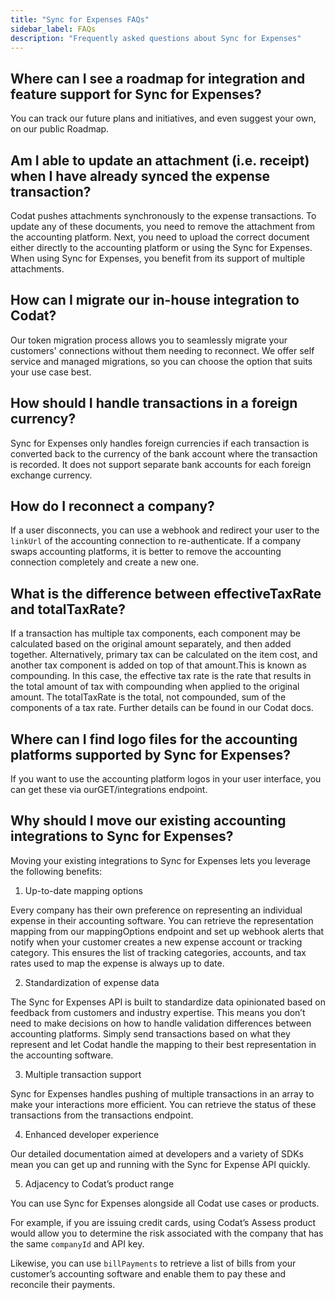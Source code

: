```yaml
---
title: "Sync for Expenses FAQs"
sidebar_label: FAQs
description: "Frequently asked questions about Sync for Expenses"
---
```


## Where can I see a roadmap for integration and feature support for Sync for Expenses? 
You can track our future plans and initiatives, and even suggest your own, on our public Roadmap. 

## Am I able to update an attachment (i.e. receipt) when I have already synced the expense transaction? 
Codat pushes attachments synchronously to the expense transactions. To update any of these documents, you need to remove the attachment from the accounting platform. Next, you need to upload the correct document either directly to the accounting platform or using the Sync for Expenses. When using Sync for Expenses, you benefit from its support of multiple attachments.   

## How can I migrate our in-house integration to Codat?
Our token migration process allows you to seamlessly migrate your customers' connections without them needing to reconnect. We offer self service and managed migrations, so you can choose the option that suits your use case best. 

## How should I handle transactions in a foreign currency?
Sync for Expenses only handles foreign currencies if each transaction is converted back to the currency of the bank account where the transaction is recorded. It does not support separate bank accounts for each foreign exchange currency. 

## How do I reconnect a company? 
If a user disconnects, you can use a webhook and redirect your user to the `linkUrl` of the accounting connection to re-authenticate. If a company swaps accounting platforms, it is better to remove the accounting connection completely and create a new one. 

## What is the difference between effectiveTaxRate and totalTaxRate?
If a transaction has multiple tax components, each component may be calculated based on the original amount separately, and then added together. Alternatively, primary tax can be calculated on the item cost, and another tax component is added on top of that amount.This is known as compounding. In this case, the effective tax rate is the rate that results in the total amount of tax with compounding when applied to the original amount. The totalTaxRate is the total, not compounded, sum of the components of a tax rate. Further details can be found in our Codat docs. 

## Where can I find logo files for the accounting platforms supported by Sync for Expenses?
If you want to use the accounting platform logos in your user interface, you can get these via ourGET/integrations endpoint. 


## Why should I move our existing accounting integrations to Sync for Expenses?
Moving your existing integrations to Sync for Expenses lets you leverage the following benefits:

1. Up-to-date mapping options 

Every company has their own preference on representing an individual expense in their accounting software. You can retrieve the representation mapping from our mappingOptions endpoint and set up webhook alerts that notify when your customer creates a new expense account or tracking category. This ensures the list of tracking categories, accounts, and tax rates used to map the expense is always up to date.

2. Standardization of expense data

The Sync for Expenses API is built to standardize data opinionated based on feedback from customers and industry expertise. This means you don’t need to make decisions on how to handle validation differences between accounting platforms. Simply send transactions based on what they represent and let Codat handle the mapping to their best representation in the accounting software.

3. Multiple transaction support

Sync for Expenses handles pushing of multiple transactions in an array to make your interactions more efficient. You can retrieve the status of these transactions from the transactions endpoint.

4. Enhanced developer experience

Our detailed documentation aimed at developers and a variety of SDKs mean you can get up and running with the Sync for Expense API quickly.

5. Adjacency to Codat’s product range

You can use Sync for Expenses alongside all Codat use cases or products.


For example, if you are issuing credit cards, using Codat’s Assess product would allow you to determine the risk associated with the company that has the same `companyId` and API key.


Likewise, you can use `billPayments` to retrieve a list of bills from your customer’s accounting software and enable them to pay these and reconcile their payments.
